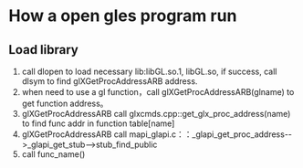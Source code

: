 # How a open gles program run
## Load library
1. call dlopen  to load necessary lib:libGL.so.1, libGL.so, if success, call dlsym to find glXGetProcAddressARB address.
2. when need to use a gl function，call glXGetProcAddressARB(glname) to get function address。
3. glXGetProcAddressARB call glxcmds.cpp::get_glx_proc_address(name) to find func addr in function table[name] 
4. glXGetProcAddressARB call mapi_glapi.c：：_glapi_get_proc_address-->_glapi_get_stub-->stub_find_public
5. call func_name()
